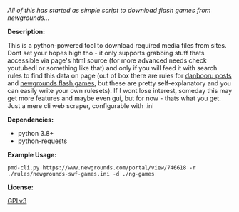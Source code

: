 *All of this has started as simple script to download flash games from newgrounds...*

**Description:**

This is a python-powered tool to download required media files from sites. Dont set your hopes high tho - it only supports grabbing stuff thats accessible via page's html source (for more advanced needs check youtubedl or something like that) and only if you will feed it with search rules to find this data on page (out of box there are rules for [danbooru posts](./rules/danbooru-media.ini) and [newgrounds flash games](./rules/newgrounds-swf-games.ini), but these are pretty self-explanatory and you can easily write your own rulesets). If I wont lose interest, someday this may get more features and maybe even gui, but for now - thats what you get. Just a mere cli web scraper, configurable with .ini

**Dependencies:**

- python 3.8+
- python-requests

**Example Usage:**

`pmd-cli.py https://www.newgrounds.com/portal/view/746618 -r ./rules/newgrounds-swf-games.ini -d ./ng-games`

**License:**

[GPLv3](LICENSE)
